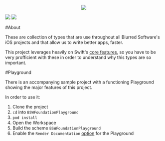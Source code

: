  

<p align="center">
  <img src="https://github.com/BlurredSoftware/BSWFoundation/raw/master/BSWFoundationLogo.png">
</p>

![](https://travis-ci.org/BlurredSoftware/BSWFoundation.svg?branch=master) ![](http://img.shields.io/cocoapods/v/BSWFoundation.svg?style=flat)
 
#About

 These are collection of types that are use throughout all Blurred Software's iOS projects and that allow us to write better apps, faster.
 
 This project leverages heavily on Swift's [core features](https://swift.org/about/), so you have to be very profficient with these in order to understand why this types are so important.
 
#Playground

There is an accompanying sample project with a functioning Playground showing the major features of this project. 

In order to use it: 

1. Clone the project
2. `cd` into `BSWFoundationPlayground`
3. `pod install`
4. Open the Workspace
5. Build the scheme `BSWFoundationPlayground`
6. Enable the `Render Documentation` [option](https://camo.githubusercontent.com/9a1c0182ade7e293fa2c2221a15c430309eea4bf/687474703a2f2f692e696d6775722e636f6d2f697337633979532e706e67) for the Playground
